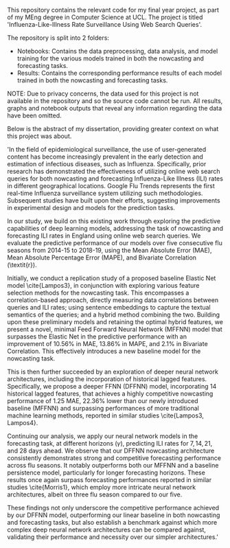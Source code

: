 This repository contains the relevant code for my final year project, as part of my MEng degree in Computer Science at UCL. The project is titled 'Influenza-Like-Illness Rate Surveillance Using Web Search Queries'.

The repository is split into 2 folders:

- Notebooks: Contains the data preprocessing, data analysis, and model training for the various models trained in both the nowcasting and forecasting tasks.
- Results: Contains the corresponding performance results of each model trained in both the nowcasting and forecasting tasks.

NOTE: Due to privacy concerns, the data used for this project is not available in the repository and so the source code cannot be run. All results, graphs and notebook outputs that reveal any information regarding the data have been omitted.

Below is the abstract of my dissertation, providing greater context on what this project was about.

'In the field of epidemiological surveillance, the use of user-generated content has become increasingly prevalent in the early detection and estimation of infectious diseases, such as Influenza. Specifically, prior research has demonstrated the effectiveness of utilizing online web search queries for both nowcasting and forecasting Influenza-Like Illness (ILI) rates in different geographical locations. Google Flu Trends represents the first real-time Influenza surveillance system utilizing such methodologies. Subsequent studies have built upon their efforts, suggesting improvements in experimental design and models for the prediction tasks.

In our study, we build on this existing work through exploring the predictive capabilities of deep learning models, addressing the task of nowcasting and forecasting ILI rates in England using online web search queries. We evaluate the predictive performance of our models over five consecutive flu seasons from 2014-15 to 2018-19, using the Mean Absolute Error (MAE), Mean Absolute Percentage Error (MAPE), and Bivariate Correlation (\textit{r}).

Initially, we conduct a replication study of a proposed baseline Elastic Net model \cite{Lampos3}, in conjunction with exploring various feature selection methods for the nowcasting task. This encompasses a correlation-based approach, directly measuring data correlations between queries and ILI rates; using sentence embeddings to capture the textual semantics of the queries; and a hybrid method combining the two. Building upon these preliminary models and retaining the optimal hybrid features, we present a novel, minimal Feed Forward Neural Network (MFFNN) model that surpasses the Elastic Net in the predictive performance with an improvement of 10.56% in MAE, 13.86% in MAPE, and 2.1% in Bivariate Correlation. This effectively introduces a new baseline model for the nowcasting task.

This is then further succeeded by an exploration of deeper neural network architectures, including the incorporation of historical lagged features. Specifically, we propose a deeper FFNN (DFFNN) model, incorporating 14 historical lagged features, that achieves a highly competitive nowcasting performance of 1.25 MAE, 22.36% lower than our newly introduced baseline (MFFNN) and surpassing performances of more traditional machine learning methods, reported in similar studies \cite{Lampos3, Lampos4}.

Continuing our analysis, we apply our neural network models in the forecasting task, at different horizons ($\gamma$), predicting ILI rates for $7, 14, 21,$ and $28$ days ahead. We observe that our DFFNN nowcasting architecture consistently demonstrates strong and competitive forecasting performance across flu seasons. It notably outperforms both our MFFNN and a baseline persistence model, particularly for longer forecasting horizons. These results once again surpass forecasting performances reported in similar studies \cite{Morris1}, which employ more intricate neural network architectures, albeit on three flu season compared to our five.

These findings not only underscore the competitive performance achieved by our DFFNN model, outperforming our linear baseline in both nowcasting and forecasting tasks, but also establish a benchmark against which more complex deep neural network architectures can be compared against, validating their performance and necessity over our simpler architectures.'
